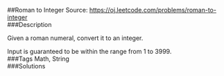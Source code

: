 ##Roman to Integer
Source: https://oj.leetcode.com/problems/roman-to-integer  
###Description

                
Given a roman numeral, convert it to an integer.  


  
Input is guaranteed to be within the range from 1 to 3999.  
###Tags
Math, String  
###Solutions